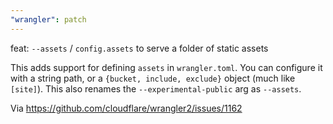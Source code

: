 ```yaml
---
"wrangler": patch
---
```


feat: `--assets` / `config.assets` to serve a folder of static assets

This adds support for defining `assets` in `wrangler.toml`. You can configure it with a string path, or a `{bucket, include, exclude}` object (much like `[site]`). This also renames the `--experimental-public` arg as `--assets`.

Via https://github.com/cloudflare/wrangler2/issues/1162
